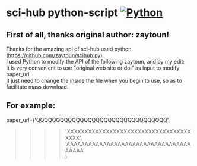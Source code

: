 sci-hub python-script
[![Python](https://img.shields.io/badge/Python-3%2B-blue.svg)](https://www.python.org)<br>
=========
## First of all, thanks original author: zaytoun! 
Thanks for the amazing api of sci-hub used python.(https://github.com/zaytoun/scihub.py)<br>
I used Python to modify the API of the following zaytoun, and by my edit:<br>
It is very convenient to use "original web site or doi" as input to modify paper_url.<br>
It just need to change the inside the file when you begin to use, so as to facilitate mass download.<br>
## For example:
paper_url=('QQQQQQQQQQQQQQQQQQQQQQQQQQQQQQQQQ',<br>
>>>>'XXXXXXXXXXXXXXXXXXXXXXXXXXXXXXXXXXXXXXX',<br>
>>>>'AAAAAAAAAAAAAAAAAAAAAAAAAAAAAAAAAAAAAAA'<br>
)<br>
